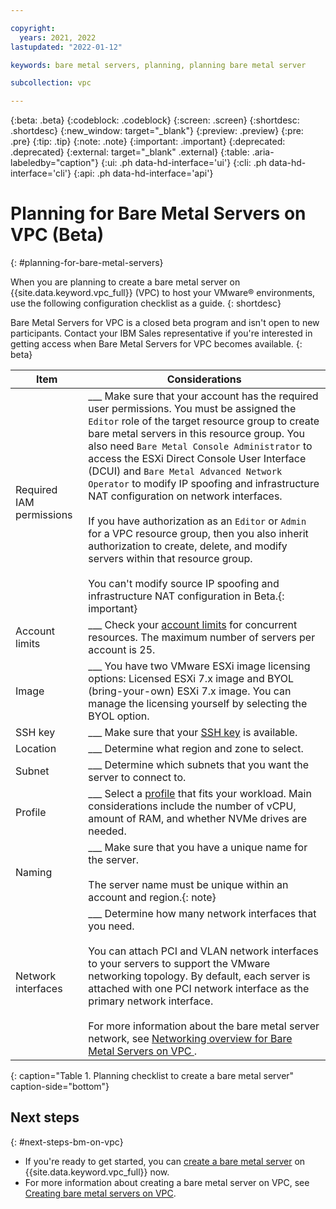 ```yaml
---

copyright:
  years: 2021, 2022
lastupdated: "2022-01-12"

keywords: bare metal servers, planning, planning bare metal server

subcollection: vpc

---
```


{:beta: .beta}
{:codeblock: .codeblock}
{:screen: .screen}
{:shortdesc: .shortdesc}
{:new_window: target="_blank"}
{:preview: .preview}
{:pre: .pre}
{:tip: .tip}
{:note: .note}
{:important: .important}
{:deprecated: .deprecated}
{:external: target="_blank" .external}
{:table: .aria-labeledby="caption"}
{:ui: .ph data-hd-interface='ui'}
{:cli: .ph data-hd-interface='cli'}
{:api: .ph data-hd-interface='api'}

# Planning for Bare Metal Servers on VPC (Beta)
{: #planning-for-bare-metal-servers}

When you are planning to create a bare metal server on {{site.data.keyword.vpc_full}} (VPC) to host your VMware&reg; environments, use the following configuration checklist as a guide.
{: shortdesc}

Bare Metal Servers for VPC is a closed beta program and isn't open to new participants. Contact your IBM Sales representative if you're interested in getting access when Bare Metal Servers for VPC becomes available.
{: beta}

| Item | Considerations |
|----------|---------|
| Required IAM permissions | ___ Make sure that your account has the required user permissions. You must be assigned the `Editor` role of the target resource group to create bare metal servers in this resource group. You also need `Bare Metal Console Administrator` to access the ESXi Direct Console User Interface (DCUI) and `Bare Metal Advanced Network Operator` to modify IP spoofing and infrastructure NAT configuration on network interfaces. <br><br> If you have authorization as an `Editor` or `Admin` for a VPC resource group, then you also inherit authorization to create, delete, and modify servers within that resource group. <br><br> You can't modify source IP spoofing and infrastructure NAT configuration in Beta.{: important}|
| Account limits | ___ Check your [account limits](/docs/vpc?topic=vpc-quotas#service-limits) for concurrent resources. The maximum number of servers per account is 25. |
| Image | ___ You have two VMware ESXi image licensing options: Licensed ESXi 7.x image and BYOL (bring-your-own) ESXi 7.x image. You can manage the licensing yourself by selecting the BYOL option. |
| SSH key | ___ Make sure that your [SSH key](/docs/vpc?topic=vpc-ssh-keys#ssh-keys) is available. |
| Location | ___ Determine what region and zone to select. |
| Subnet | ___ Determine which subnets that you want the server to connect to. |
| Profile | ___ Select a [profile](/docs/vpc?topic=vpc-bare-metal-servers-profile) that fits your workload. Main considerations include the number of vCPU, amount of RAM, and whether NVMe drives are needed.
| Naming | ___ Make sure that you have a unique name for the server. <br><br>The server name must be unique within an account and region.{: note} |
| Network interfaces | ___ Determine how many network interfaces that you need.<br><br>You can attach PCI and VLAN network interfaces to your servers to support the VMware networking topology. By default, each server is attached with one PCI network interface as the primary network interface. <br><br> For more information about the bare metal server network, see [Networking overview for Bare Metal Servers on VPC ](/docs/vpc?topic=vpc-bare-metal-servers-network). |
{: caption="Table 1. Planning checklist to create a bare metal server" caption-side="bottom"}

## Next steps
{: #next-steps-bm-on-vpc}

* If you're ready to get started, you can [create a bare metal server](/vpc-ext/provision/bm) on {{site.data.keyword.vpc_full}} now.
* For more information about creating a bare metal server on VPC, see [Creating bare metal servers on VPC](/docs/vpc?topic=vpc-creating-bare-metal-servers).

<!-- and which [security group](/docs/vpc?topic=vpc-using-security-groups) to attach to each interface.-->

